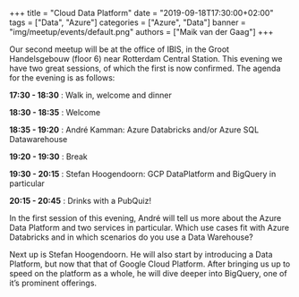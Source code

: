+++
title = "Cloud Data Platform"
date = "2019-09-18T17:30:00+02:00"
tags = ["Data", "Azure"]
categories = ["Azure", "Data"]
banner = "img/meetup/events/default.png"
authors = ["Maik van der Gaag"]
+++

Our second meetup will be at the office of IBIS, in the Groot Handelsgebouw (floor 6) near Rotterdam Central Station. This evening we have two great sessions, of which the first is now confirmed. The agenda for the evening is as follows:

**17:30 - 18:30**  : Walk in, welcome and dinner

**18:30 - 18:35** : Welcome

**18:35 - 19:20** : André Kamman: Azure Databricks and/or Azure SQL Datawarehouse

**19:20 - 19:30** : Break

**19:30 - 20:15** : Stefan Hoogendoorn: GCP DataPlatform and BigQuery in particular

**20:15 - 20:45** : Drinks with a PubQuiz!


In the first session of this evening, André will tell us more about the Azure Data Platform and two services in particular. Which use cases fit with Azure Databricks and in which scenarios do you use a Data Warehouse?

Next up is Stefan Hoogendoorn. He will also start by introducing a Data Platform, but now that that of Google Cloud Platform. After bringing us up to speed on the platform as a whole, he will dive deeper into BigQuery, one of it’s prominent offerings.